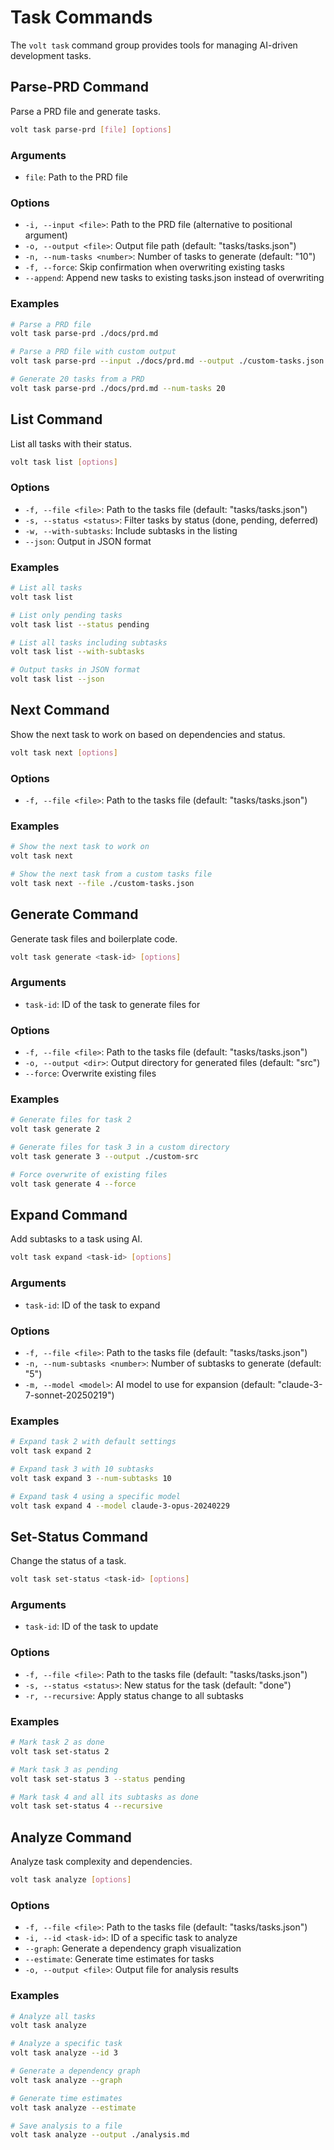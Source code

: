 # Task Commands

The `volt task` command group provides tools for managing AI-driven development tasks.

## Parse-PRD Command

Parse a PRD file and generate tasks.

```bash
volt task parse-prd [file] [options]
```

### Arguments

- `file`: Path to the PRD file

### Options

- `-i, --input <file>`: Path to the PRD file (alternative to positional argument)
- `-o, --output <file>`: Output file path (default: "tasks/tasks.json")
- `-n, --num-tasks <number>`: Number of tasks to generate (default: "10")
- `-f, --force`: Skip confirmation when overwriting existing tasks
- `--append`: Append new tasks to existing tasks.json instead of overwriting

### Examples

```bash
# Parse a PRD file
volt task parse-prd ./docs/prd.md

# Parse a PRD file with custom output
volt task parse-prd --input ./docs/prd.md --output ./custom-tasks.json

# Generate 20 tasks from a PRD
volt task parse-prd ./docs/prd.md --num-tasks 20
```

## List Command

List all tasks with their status.

```bash
volt task list [options]
```

### Options

- `-f, --file <file>`: Path to the tasks file (default: "tasks/tasks.json")
- `-s, --status <status>`: Filter tasks by status (done, pending, deferred)
- `-w, --with-subtasks`: Include subtasks in the listing
- `--json`: Output in JSON format

### Examples

```bash
# List all tasks
volt task list

# List only pending tasks
volt task list --status pending

# List all tasks including subtasks
volt task list --with-subtasks

# Output tasks in JSON format
volt task list --json
```

## Next Command

Show the next task to work on based on dependencies and status.

```bash
volt task next [options]
```

### Options

- `-f, --file <file>`: Path to the tasks file (default: "tasks/tasks.json")

### Examples

```bash
# Show the next task to work on
volt task next

# Show the next task from a custom tasks file
volt task next --file ./custom-tasks.json
```

## Generate Command

Generate task files and boilerplate code.

```bash
volt task generate <task-id> [options]
```

### Arguments

- `task-id`: ID of the task to generate files for

### Options

- `-f, --file <file>`: Path to the tasks file (default: "tasks/tasks.json")
- `-o, --output <dir>`: Output directory for generated files (default: "src")
- `--force`: Overwrite existing files

### Examples

```bash
# Generate files for task 2
volt task generate 2

# Generate files for task 3 in a custom directory
volt task generate 3 --output ./custom-src

# Force overwrite of existing files
volt task generate 4 --force
```

## Expand Command

Add subtasks to a task using AI.

```bash
volt task expand <task-id> [options]
```

### Arguments

- `task-id`: ID of the task to expand

### Options

- `-f, --file <file>`: Path to the tasks file (default: "tasks/tasks.json")
- `-n, --num-subtasks <number>`: Number of subtasks to generate (default: "5")
- `-m, --model <model>`: AI model to use for expansion (default: "claude-3-7-sonnet-20250219")

### Examples

```bash
# Expand task 2 with default settings
volt task expand 2

# Expand task 3 with 10 subtasks
volt task expand 3 --num-subtasks 10

# Expand task 4 using a specific model
volt task expand 4 --model claude-3-opus-20240229
```

## Set-Status Command

Change the status of a task.

```bash
volt task set-status <task-id> [options]
```

### Arguments

- `task-id`: ID of the task to update

### Options

- `-f, --file <file>`: Path to the tasks file (default: "tasks/tasks.json")
- `-s, --status <status>`: New status for the task (default: "done")
- `-r, --recursive`: Apply status change to all subtasks

### Examples

```bash
# Mark task 2 as done
volt task set-status 2

# Mark task 3 as pending
volt task set-status 3 --status pending

# Mark task 4 and all its subtasks as done
volt task set-status 4 --recursive
```

## Analyze Command

Analyze task complexity and dependencies.

```bash
volt task analyze [options]
```

### Options

- `-f, --file <file>`: Path to the tasks file (default: "tasks/tasks.json")
- `-i, --id <task-id>`: ID of a specific task to analyze
- `--graph`: Generate a dependency graph visualization
- `--estimate`: Generate time estimates for tasks
- `-o, --output <file>`: Output file for analysis results

### Examples

```bash
# Analyze all tasks
volt task analyze

# Analyze a specific task
volt task analyze --id 3

# Generate a dependency graph
volt task analyze --graph

# Generate time estimates
volt task analyze --estimate

# Save analysis to a file
volt task analyze --output ./analysis.md
```


